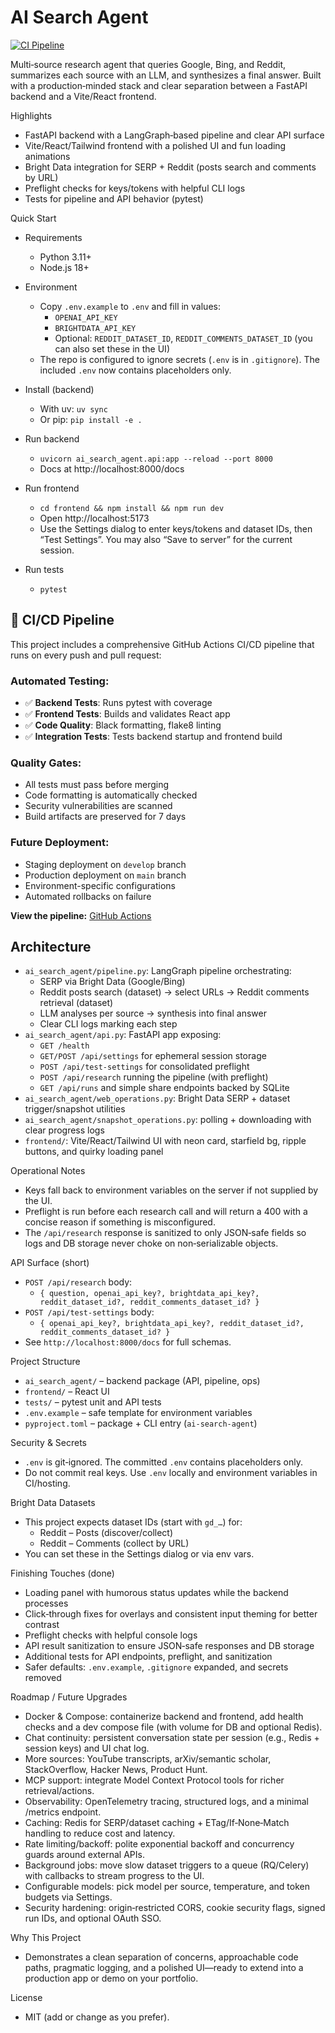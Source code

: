 AI Search Agent
================

[![CI Pipeline](https://github.com/shivsharma-ss/ai-search-agent/workflows/CI%20Pipeline/badge.svg)](https://github.com/shivsharma-ss/ai-search-agent/actions)

Multi‑source research agent that queries Google, Bing, and Reddit, summarizes each source with an LLM, and synthesizes a final answer. Built with a production‑minded stack and clear separation between a FastAPI backend and a Vite/React frontend.

Highlights
- FastAPI backend with a LangGraph‑based pipeline and clear API surface
- Vite/React/Tailwind frontend with a polished UI and fun loading animations
- Bright Data integration for SERP + Reddit (posts search and comments by URL)
- Preflight checks for keys/tokens with helpful CLI logs
- Tests for pipeline and API behavior (pytest)

Quick Start
- Requirements
  - Python 3.11+
  - Node.js 18+

- Environment
  - Copy `.env.example` to `.env` and fill in values:
    - `OPENAI_API_KEY`
    - `BRIGHTDATA_API_KEY`
    - Optional: `REDDIT_DATASET_ID`, `REDDIT_COMMENTS_DATASET_ID` (you can also set these in the UI)
  - The repo is configured to ignore secrets (`.env` is in `.gitignore`). The included `.env` now contains placeholders only.

- Install (backend)
  - With uv: `uv sync`
  - Or pip: `pip install -e .`

- Run backend
  - `uvicorn ai_search_agent.api:app --reload --port 8000`
  - Docs at http://localhost:8000/docs

- Run frontend
  - `cd frontend && npm install && npm run dev`
  - Open http://localhost:5173
  - Use the Settings dialog to enter keys/tokens and dataset IDs, then “Test Settings”. You may also “Save to server” for the current session.

- Run tests
  - `pytest`

## 🚀 CI/CD Pipeline

This project includes a comprehensive GitHub Actions CI/CD pipeline that runs on every push and pull request:

### **Automated Testing:**
- ✅ **Backend Tests**: Runs pytest with coverage
- ✅ **Frontend Tests**: Builds and validates React app
- ✅ **Code Quality**: Black formatting, flake8 linting
- ✅ **Integration Tests**: Tests backend startup and frontend build

### **Quality Gates:**
- All tests must pass before merging
- Code formatting is automatically checked
- Security vulnerabilities are scanned
- Build artifacts are preserved for 7 days

### **Future Deployment:**
- Staging deployment on `develop` branch
- Production deployment on `main` branch
- Environment-specific configurations
- Automated rollbacks on failure

**View the pipeline:** [GitHub Actions](https://github.com/shivsharma-ss/ai-search-agent/actions)

## Architecture
- `ai_search_agent/pipeline.py`: LangGraph pipeline orchestrating:
  - SERP via Bright Data (Google/Bing)
  - Reddit posts search (dataset) → select URLs → Reddit comments retrieval (dataset)
  - LLM analyses per source → synthesis into final answer
  - Clear CLI logs marking each step
- `ai_search_agent/api.py`: FastAPI app exposing:
  - `GET /health`
  - `GET/POST /api/settings` for ephemeral session storage
  - `POST /api/test-settings` for consolidated preflight
  - `POST /api/research` running the pipeline (with preflight)
  - `GET /api/runs` and simple share endpoints backed by SQLite
- `ai_search_agent/web_operations.py`: Bright Data SERP + dataset trigger/snapshot utilities
- `ai_search_agent/snapshot_operations.py`: polling + downloading with clear progress logs
- `frontend/`: Vite/React/Tailwind UI with neon card, starfield bg, ripple buttons, and quirky loading panel

Operational Notes
- Keys fall back to environment variables on the server if not supplied by the UI.
- Preflight is run before each research call and will return a 400 with a concise reason if something is misconfigured.
- The `/api/research` response is sanitized to only JSON‑safe fields so logs and DB storage never choke on non‑serializable objects.

API Surface (short)
- `POST /api/research` body:
  - `{ question, openai_api_key?, brightdata_api_key?, reddit_dataset_id?, reddit_comments_dataset_id? }`
- `POST /api/test-settings` body:
  - `{ openai_api_key?, brightdata_api_key?, reddit_dataset_id?, reddit_comments_dataset_id? }`
- See `http://localhost:8000/docs` for full schemas.

Project Structure
- `ai_search_agent/` – backend package (API, pipeline, ops)
- `frontend/` – React UI
- `tests/` – pytest unit and API tests
- `.env.example` – safe template for environment variables
- `pyproject.toml` – package + CLI entry (`ai-search-agent`)

Security & Secrets
- `.env` is git‑ignored. The committed `.env` contains placeholders only.
- Do not commit real keys. Use `.env` locally and environment variables in CI/hosting.

Bright Data Datasets
- This project expects dataset IDs (start with `gd_…`) for:
  - Reddit – Posts (discover/collect)
  - Reddit – Comments (collect by URL)
- You can set these in the Settings dialog or via env vars.

Finishing Touches (done)
- Loading panel with humorous status updates while the backend processes
- Click‑through fixes for overlays and consistent input theming for better contrast
- Preflight checks with helpful console logs
- API result sanitization to ensure JSON‑safe responses and DB storage
- Additional tests for API endpoints, preflight, and sanitization
- Safer defaults: `.env.example`, `.gitignore` expanded, and secrets removed

Roadmap / Future Upgrades
- Docker & Compose: containerize backend and frontend, add health checks and a dev compose file (with volume for DB and optional Redis).
- Chat continuity: persistent conversation state per session (e.g., Redis + session keys) and UI chat log.
- More sources: YouTube transcripts, arXiv/semantic scholar, StackOverflow, Hacker News, Product Hunt.
- MCP support: integrate Model Context Protocol tools for richer retrieval/actions.
- Observability: OpenTelemetry tracing, structured logs, and a minimal /metrics endpoint.
- Caching: Redis for SERP/dataset caching + ETag/If‑None‑Match handling to reduce cost and latency.
- Rate limiting/backoff: polite exponential backoff and concurrency guards around external APIs.
- Background jobs: move slow dataset triggers to a queue (RQ/Celery) with callbacks to stream progress to the UI.
- Configurable models: pick model per source, temperature, and token budgets via Settings.
- Security hardening: origin‑restricted CORS, cookie security flags, signed run IDs, and optional OAuth SSO.

Why This Project
- Demonstrates a clean separation of concerns, approachable code paths, pragmatic logging, and a polished UI—ready to extend into a production app or demo on your portfolio.

License
- MIT (add or change as you prefer).
